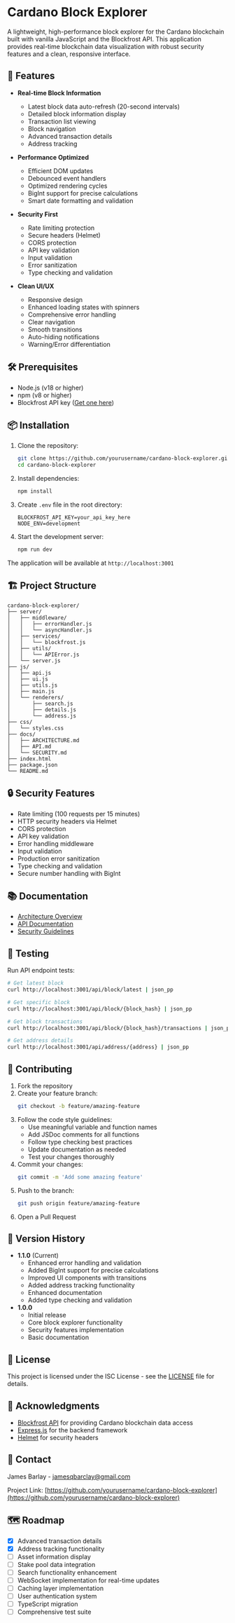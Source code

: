 # Cardano Block Explorer

A lightweight, high-performance block explorer for the Cardano blockchain built with vanilla JavaScript and the Blockfrost API. This application provides real-time blockchain data visualization with robust security features and a clean, responsive interface.

## 🚀 Features

- **Real-time Block Information**

  - Latest block data auto-refresh (20-second intervals)
  - Detailed block information display
  - Transaction list viewing
  - Block navigation
  - Advanced transaction details
  - Address tracking

- **Performance Optimized**

  - Efficient DOM updates
  - Debounced event handlers
  - Optimized rendering cycles
  - BigInt support for precise calculations
  - Smart date formatting and validation

- **Security First**

  - Rate limiting protection
  - Secure headers (Helmet)
  - CORS protection
  - API key validation
  - Input validation
  - Error sanitization
  - Type checking and validation

- **Clean UI/UX**
  - Responsive design
  - Enhanced loading states with spinners
  - Comprehensive error handling
  - Clear navigation
  - Smooth transitions
  - Auto-hiding notifications
  - Warning/Error differentiation

## 🛠️ Prerequisites

- Node.js (v18 or higher)
- npm (v8 or higher)
- Blockfrost API key ([Get one here](https://blockfrost.io))

## 📦 Installation

1. Clone the repository:

   ```bash
   git clone https://github.com/yourusername/cardano-block-explorer.git
   cd cardano-block-explorer
   ```

2. Install dependencies:

   ```bash
   npm install
   ```

3. Create `.env` file in the root directory:

   ```env
   BLOCKFROST_API_KEY=your_api_key_here
   NODE_ENV=development
   ```

4. Start the development server:
   ```bash
   npm run dev
   ```

The application will be available at `http://localhost:3001`

## 🏗️ Project Structure

```
cardano-block-explorer/
├── server/
│   ├── middleware/
│   │   ├── errorHandler.js
│   │   └── asyncHandler.js
│   ├── services/
│   │   └── blockfrost.js
│   ├── utils/
│   │   └── APIError.js
│   └── server.js
├── js/
│   ├── api.js
│   ├── ui.js
│   ├── utils.js
│   ├── main.js
│   └── renderers/
│       ├── search.js
│       ├── details.js
│       └── address.js
├── css/
│   └── styles.css
├── docs/
│   ├── ARCHITECTURE.md
│   ├── API.md
│   └── SECURITY.md
├── index.html
├── package.json
└── README.md
```

## 🔒 Security Features

- Rate limiting (100 requests per 15 minutes)
- HTTP security headers via Helmet
- CORS protection
- API key validation
- Error handling middleware
- Input validation
- Production error sanitization
- Type checking and validation
- Secure number handling with BigInt

## 📚 Documentation

- [Architecture Overview](docs/ARCHITECTURE.md)
- [API Documentation](docs/API.md)
- [Security Guidelines](docs/SECURITY.md)

## 🧪 Testing

Run API endpoint tests:

```bash
# Get latest block
curl http://localhost:3001/api/block/latest | json_pp

# Get specific block
curl http://localhost:3001/api/block/{block_hash} | json_pp

# Get block transactions
curl http://localhost:3001/api/block/{block_hash}/transactions | json_pp

# Get address details
curl http://localhost:3001/api/address/{address} | json_pp
```

## 🤝 Contributing

1. Fork the repository
2. Create your feature branch:
   ```bash
   git checkout -b feature/amazing-feature
   ```
3. Follow the code style guidelines:
   - Use meaningful variable and function names
   - Add JSDoc comments for all functions
   - Follow type checking best practices
   - Update documentation as needed
   - Test your changes thoroughly
4. Commit your changes:
   ```bash
   git commit -m 'Add some amazing feature'
   ```
5. Push to the branch:
   ```bash
   git push origin feature/amazing-feature
   ```
6. Open a Pull Request

## 🔄 Version History

- **1.1.0** (Current)
  - Enhanced error handling and validation
  - Added BigInt support for precise calculations
  - Improved UI components with transitions
  - Added address tracking functionality
  - Enhanced documentation
  - Added type checking and validation
- **1.0.0**
  - Initial release
  - Core block explorer functionality
  - Security features implementation
  - Basic documentation

## 📝 License

This project is licensed under the ISC License - see the [LICENSE](LICENSE) file for details.

## 🙏 Acknowledgments

- [Blockfrost API](https://blockfrost.io) for providing Cardano blockchain data access
- [Express.js](https://expressjs.com) for the backend framework
- [Helmet](https://helmetjs.github.io) for security headers

## 📧 Contact

James Barlay - jamesqbarclay@gmail.com

Project Link: [https://github.com/yourusername/cardano-block-explorer](https://github.com/yourusername/cardano-block-explorer)

## 🗺️ Roadmap

- [x] Advanced transaction details
- [x] Address tracking functionality
- [ ] Asset information display
- [ ] Stake pool data integration
- [ ] Search functionality enhancement
- [ ] WebSocket implementation for real-time updates
- [ ] Caching layer implementation
- [ ] User authentication system
- [ ] TypeScript migration
- [ ] Comprehensive test suite
